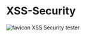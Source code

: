 # XSS-Security
![favicon](https://github.com/itsraval/XSS-Security/blob/images/favicon.png?raw=true)
XSS Security tester
